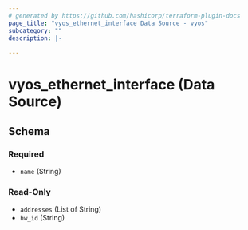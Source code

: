 ```yaml
---
# generated by https://github.com/hashicorp/terraform-plugin-docs
page_title: "vyos_ethernet_interface Data Source - vyos"
subcategory: ""
description: |-
  
---
```


# vyos_ethernet_interface (Data Source)





<!-- schema generated by tfplugindocs -->
## Schema

### Required

- `name` (String)

### Read-Only

- `addresses` (List of String)
- `hw_id` (String)
